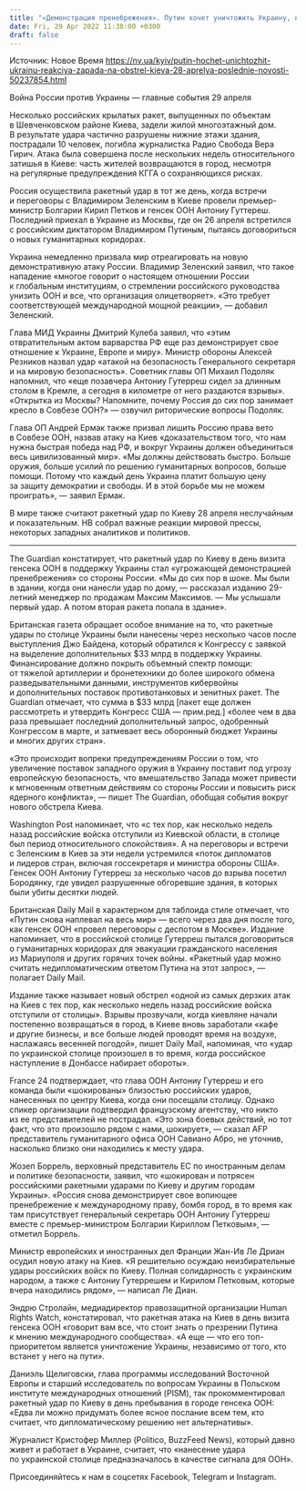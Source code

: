 ```yaml
---
title: "«Демонстрация пренебрежения». Путин хочет уничтожить Украину, невзирая на тех, кто у него на пути — реакция мира на новый обстрел Киева"
date: Fri, 29 Apr 2022 11:38:00 +0300
draft: false
---
```

Источник: Новое Время https://nv.ua/kyiv/putin-hochet-unichtozhit-ukrainu-reakciya-zapada-na-obstrel-kieva-28-aprelya-poslednie-novosti-50237854.html


Война России против Украины — главные события 29 апреля

 Несколько российских крылатых ракет, выпущенных по объектам в Шевченковском районе Киева, задели жилой многоэтажный дом. В результате удара частично разрушены нижние этажи здания, пострадали 10 человек, погибла журналистка Радио Свобода Вера Гирич. Атака была совершена после нескольких недель относительного затишья в Киеве: часть жителей возвращаются в город, несмотря на регулярные предупреждения КГГА о сохраняющихся рисках.

Россия осуществила ракетный удар в тот же день, когда встречи и переговоры с Владимиром Зеленским в Киеве провели премьер-министр Болгарии Кирил Петков и генсек ООН Антониу Гуттереш. Последний приехал в Украине из Москвы, где он 26 апреля встретился с российским диктатором Владимиром Путиным, пытаясь договориться о новых гуманитарных коридорах.

Украина немедленно призвала мир отреагировать на новую демонстративную атаку России. Владимир Зеленский заявил, что такое нападение «многое говорит о настоящем отношении России к глобальным институциям, о стремлении российского руководства унизить ООН и все, что организация олицетворяет». «Это требует соответствующей международной мощной реакции», — добавил Зеленский.

Глава МИД Украины Дмитрий Кулеба заявил, что «этим отвратительным актом варварства РФ еще раз демонстрирует свое отношение к Украине, Европе и миру». Министр обороны Алексей Резников назвал удар «атакой на безопасность Генерального секретаря и на мировую безопасность». Советник главы ОП Михаил Подоляк напомнил, что «еще позавчера Антониу Гутерреш сидел за длинным столом в Кремле, а сегодня в километре от него раздаются взрывы». «Открытка из Москвы? Напомните, почему Россия до сих пор занимает кресло в Совбезе ООН?» — озвучил риторические вопросы Подоляк.

Глава ОП Андрей Ермак также призвал лишить Россию права вето в Совбезе ООН, назвав атаку на Киев «доказательством того, что нам нужна быстрая победа над РФ, и вокруг Украины должен объединиться весь цивилизованный мир». «Мы должны действовать быстро. Больше оружия, больше усилий по решению гуманитарных вопросов, больше помощи. Потому что каждый день Украина платит большую цену за защиту демократии и свободы. И в этой борьбе мы не можем проиграть», — заявил Ермак.

В мире также считают ракетный удар по Киеву 28 апреля неслучайным и показательным. НВ собрал важные реакции мировой прессы, некоторых западных аналитиков и политиков.

***

The Guardian констатирует, что ракетный удар по Киеву в день визита генсека ООН в поддержку Украины стал «угрожающей демонстрацией пренебрежения» со стороны России. «Мы до сих пор в шоке. Мы были в здании, когда они нанесли удар по дому, — рассказал изданию 29-летний менеджер по продажам Максим Максимов. — Мы услышали первый удар. А потом вторая ракета попала в здание».

Британская газета обращает особое внимание на то, что ракетные удары по столице Украины были нанесены через несколько часов после выступления Джо Байдена, который обратился к Конгрессу с заявкой на выделение дополнительных $33 млрд в поддержку Украины. Финансирование должно покрыть объемный спектр помощи: от тяжелой артиллерии и бронетехники до более широкого обмена разведывательными данными, инструментов кибервойны и дополнительных поставок противотанковых и зенитных ракет. The Guardian отмечает, что сумма в $33 млрд [пакет еще должен рассмотреть и утвердить Конгресс США — прим.ред.] «более чем в два раза превышает последний дополнительный запрос, одобренный Конгрессом в марте, и затмевает весь оборонный бюджет Украины и многих других стран».

«Это происходит вопреки предупреждениям России о том, что увеличение поставок западного оружия в Украину поставит под угрозу европейскую безопасность, что вмешательство Запада может привести к мгновенным ответным действиям со стороны России и повысить риск ядерного конфликта», — пишет The Guardian, обобщая события вокруг нового обстрела Киева.

Washington Post напоминает, что «с тех пор, как несколько недель назад российские войска отступили из Киевской области, в столице был период относительного спокойствия». А на переговоры и встречи с Зеленским в Киев за эти недели устремился «поток дипломатов и лидеров стран, включая госсекретаря и министра обороны США». Генсек ООН Антониу Гутерреш за несколько часов до взрыва посетил Бородянку, где увидел разрушенные обгоревшие здания, в которых были убиты десятки людей.

Британская Daily Mail в характерном для таблоида стиле отмечает, что   «Путин снова наплевал на весь мир» — всего через два дня после того, как генсек ООН «провел переговоры с деспотом в Москве». Издание напоминает, что в российской столице Гутерреш пытался договориться о гуманитарных коридорах для эвакуации гражданского населения из Мариуполя и других горячих точек войны. «Ракетный удар можно считать недипломатическим ответом Путина на этот запрос», — полагает Daily Mail.

Издание также называет новый обстрел «одной из самых дерзких атак на Киев с тех пор, как несколько недель назад российские войска отступили от столицы». Взрывы прозвучали, когда киевляне начали постепенно возвращаться в город, в Киеве вновь заработали «кафе и другие бизнесы, и все больше людей проводят время на воздухе, наслажаясь весенней погодой», пишет Daily Mail, напоминая, что «удар по украинской столице произошел в то время, когда российское наступление в Донбассе набирает обороты».

France 24 подтверждает, что глава ООН Антониу Гутерреш и его команда были «шокированы» близостью российских ударов, нанесенных по центру Киева, когда они посещали столицу. Однако спикер организации подтвердил французскому агентству, что никто из ее представителей не пострадал. «Это зона боевых действий, но тот факт, что это произошло рядом с нами, шокирует», — сказал AFP представитель гуманитарного офиса ООН Савиано Абро, не уточнив, насколько близко они находились к месту удара.

Жозеп Боррель, верховный представитель ЕС по иностранным делам и политике безопасности, заявил, что «шокирован и потрясен российскими ракетными ударами по Киеву и другим городам Украины». «Россия снова демонстрирует свое вопиющее пренебрежение к международному праву, бомбя город, в то время как там присутствует генеральный секретарь ООН Антониу Гутерреш вместе с премьер-министром Болгарии Кириллом Петковым», — отметил Боррель.

Министр европейских и иностранных дел Франции Жан-Ив Ле Дриан осудил новую атаку на Киев. «Я решительно осуждаю неизбирательные удары российских войск по Киеву. Полная солидарность с украинским народом, а также с Антониу Гутеррешем и Кирилом Петковым, которые вчера находились рядом», — написал Ле Диан.

Эндрю Стролайн, медиадиректор правозащитной организации Human Rights Watch, констатировал, что ракетная атака на Киев в день визита генсека ООН «говорит вам все, что стоит знать о презрении Путина к мнению международного сообщества». «А еще — что его топ-приоритетом является уничтожение Украины, независимо от того, кто встанет у него на пути».

Даниэль Щелиговски, глава программы исследований Восточной Европы и старший исследователь по вопросам Украины в Польском институте международных отношений (PISM), так прокомментировал ракетный удар по Киеву в день пребывания в городе генсека ООН: «Едва ли можно придумать более ясное послание всем тем, кто считает, что дипломатическому решению нет альтернативы».

Журналист Кристофер Миллер (Politico, BuzzFeed News), который давно живет и работает в Украине, считает, что «нанесение удара по украинской столице предназначалось в качестве сигнала для ООН».

Присоединяйтесь к нам в соцсетях Facebook, Telegram и Instagram.
